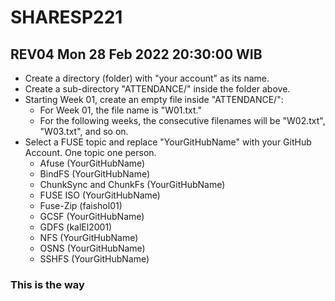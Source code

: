 # SHARESP221

## REV04 Mon 28 Feb 2022 20:30:00 WIB

* Create a directory (folder) with "your account" as its name.
* Create a sub-directory "ATTENDANCE/" inside the folder above.
* Starting Week 01, create an empty file inside "ATTENDANCE/":
  * For Week 01, the file name is "W01.txt."
  * For the following weeks, the consecutive filenames will be "W02.txt", "W03.txt", and so on.
* Select a FUSE topic and replace "YourGitHubName" with your GitHub Account. One topic one person.
  * Afuse (YourGitHubName)
  * BindFS (YourGitHubName)
  * ChunkSync and ChunkFs (YourGitHubName)
  * FUSE ISO (YourGitHubName)
  * Fuse-Zip (faishol01)
  * GCSF (YourGitHubName)
  * GDFS (kalEl2001)
  * NFS (YourGitHubName)
  * OSNS (YourGitHubName)
  * SSHFS (YourGitHubName)

### This is the way
